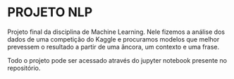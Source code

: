 # PROJETO NLP

Projeto final da disciplina de Machine Learning. Nele fizemos a análise dos dados de uma competição do Kaggle e procuramos modelos que melhor prevessem o resultado a partir de uma âncora, um contexto e uma frase.

Todo o projeto pode ser acessado através do jupyter notebook presente no repositório.
